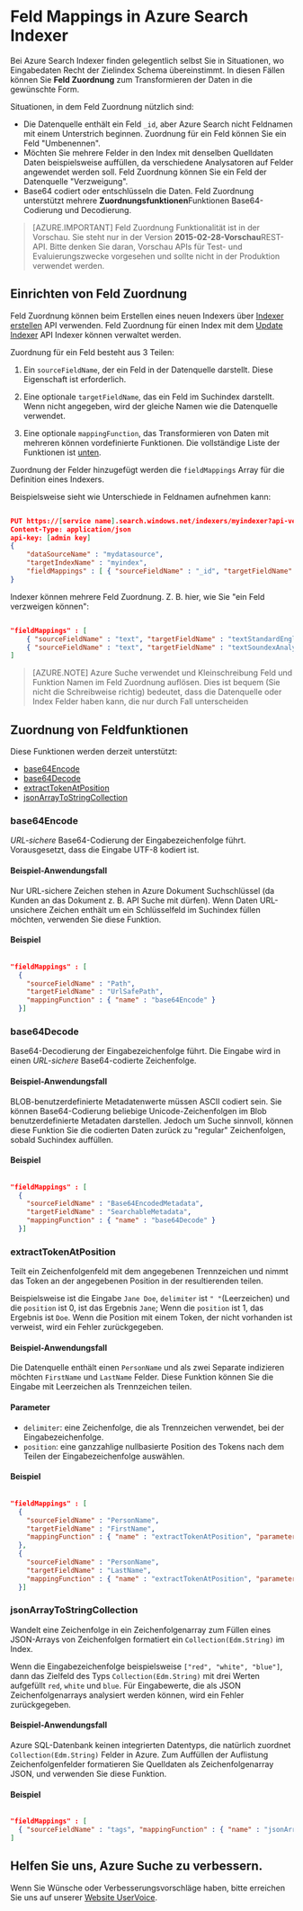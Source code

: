 <properties
pageTitle="Feld Mappings in Azure Search Indexer"
description="Konfigurieren von Azure Search Indexer Feld Zuordnung Unterschiede in Feldnamen und Darstellung von Daten"
services="search"
documentationCenter=""
authors="chaosrealm"
manager="pablocas"
editor="" />

<tags
ms.service="search"
ms.devlang="rest-api"
ms.workload="search" 
ms.topic="article"  
ms.tgt_pltfrm="na"
ms.date="10/17/2016"
ms.author="eugenesh" />

# <a name="field-mappings-in-azure-search-indexers"></a>Feld Mappings in Azure Search Indexer

Bei Azure Search Indexer finden gelegentlich selbst Sie in Situationen, wo Eingabedaten Recht der Zielindex Schema übereinstimmt. In diesen Fällen können Sie **Feld Zuordnung** zum Transformieren der Daten in die gewünschte Form. 

Situationen, in dem Feld Zuordnung nützlich sind:
 
- Die Datenquelle enthält ein Feld `_id`, aber Azure Search nicht Feldnamen mit einem Unterstrich beginnen. Zuordnung für ein Feld können Sie ein Feld "Umbenennen". 
- Möchten Sie mehrere Felder in den Index mit denselben Quelldaten Daten beispielsweise auffüllen, da verschiedene Analysatoren auf Felder angewendet werden soll. Feld Zuordnung können Sie ein Feld der Datenquelle "Verzweigung".
- Base64 codiert oder entschlüsseln die Daten. Feld Zuordnung unterstützt mehrere **Zuordnungsfunktionen**Funktionen Base64-Codierung und Decodierung.   


> [AZURE.IMPORTANT] Feld Zuordnung Funktionalität ist in der Vorschau. Sie steht nur in der Version **2015-02-28-Vorschau**REST-API. Bitte denken Sie daran, Vorschau APIs für Test- und Evaluierungszwecke vorgesehen und sollte nicht in der Produktion verwendet werden.

## <a name="setting-up-field-mappings"></a>Einrichten von Feld Zuordnung

Feld Zuordnung können beim Erstellen eines neuen Indexers über [Indexer erstellen](search-api-indexers-2015-02-28-preview.md#create-indexer) API verwenden. Feld Zuordnung für einen Index mit dem [Update Indexer](search-api-indexers-2015-02-28-preview.md#update-indexer) API Indexer können verwaltet werden. 

Zuordnung für ein Feld besteht aus 3 Teilen: 

1. Ein `sourceFieldName`, der ein Feld in der Datenquelle darstellt. Diese Eigenschaft ist erforderlich. 

2. Eine optionale `targetFieldName`, das ein Feld im Suchindex darstellt. Wenn nicht angegeben, wird der gleiche Namen wie die Datenquelle verwendet. 

3. Eine optionale `mappingFunction`, das Transformieren von Daten mit mehreren können vordefinierte Funktionen. Die vollständige Liste der Funktionen ist [unten](#mappingFunctions).

Zuordnung der Felder hinzugefügt werden die `fieldMappings` Array für die Definition eines Indexers. 

Beispielsweise sieht wie Unterschiede in Feldnamen aufnehmen kann: 

```JSON

PUT https://[service name].search.windows.net/indexers/myindexer?api-version=[api-version]
Content-Type: application/json
api-key: [admin key]
{
    "dataSourceName" : "mydatasource",
    "targetIndexName" : "myindex",
    "fieldMappings" : [ { "sourceFieldName" : "_id", "targetFieldName" : "id" } ] 
} 
```

Indexer können mehrere Feld Zuordnung. Z. B. hier, wie Sie "ein Feld verzweigen können":

```JSON

"fieldMappings" : [ 
    { "sourceFieldName" : "text", "targetFieldName" : "textStandardEnglishAnalyzer" },
    { "sourceFieldName" : "text", "targetFieldName" : "textSoundexAnalyzer" }, 
] 
```

> [AZURE.NOTE] Azure Suche verwendet und Kleinschreibung Feld und Funktion Namen im Feld Zuordnung auflösen. Dies ist bequem (Sie nicht die Schreibweise richtig) bedeutet, dass die Datenquelle oder Index Felder haben kann, die nur durch Fall unterscheiden  

<a name="mappingFunctions"></a>
## <a name="field-mapping-functions"></a>Zuordnung von Feldfunktionen

Diese Funktionen werden derzeit unterstützt: 

- [base64Encode](#base64EncodeFunction)
- [base64Decode](#base64DecodeFunction)
- [extractTokenAtPosition](#extractTokenAtPositionFunction)
- [jsonArrayToStringCollection](#jsonArrayToStringCollectionFunction)

<a name="base64EncodeFunction"></a>
### <a name="base64encode"></a>base64Encode 

*URL-sichere* Base64-Codierung der Eingabezeichenfolge führt. Vorausgesetzt, dass die Eingabe UTF-8 kodiert ist. 

#### <a name="sample-use-case"></a>Beispiel-Anwendungsfall 

Nur URL-sichere Zeichen stehen in Azure Dokument Suchschlüssel (da Kunden an das Dokument z. B. API Suche mit dürfen). Wenn Daten URL-unsichere Zeichen enthält um ein Schlüsselfeld im Suchindex füllen möchten, verwenden Sie diese Funktion.   

#### <a name="example"></a>Beispiel 

```JSON

"fieldMappings" : [ 
  { 
    "sourceFieldName" : "Path", 
    "targetFieldName" : "UrlSafePath",
    "mappingFunction" : { "name" : "base64Encode" } 
  }] 
```

<a name="base64DecodeFunction"></a>
### <a name="base64decode"></a>base64Decode

Base64-Decodierung der Eingabezeichenfolge führt. Die Eingabe wird in einen *URL-sichere* Base64-codierte Zeichenfolge. 

#### <a name="sample-use-case"></a>Beispiel-Anwendungsfall 

BLOB-benutzerdefinierte Metadatenwerte müssen ASCII codiert sein. Sie können Base64-Codierung beliebige Unicode-Zeichenfolgen im Blob benutzerdefinierte Metadaten darstellen. Jedoch um Suche sinnvoll, können diese Funktion Sie die codierten Daten zurück zu "regular" Zeichenfolgen, sobald Suchindex auffüllen.  

#### <a name="example"></a>Beispiel 

```JSON

"fieldMappings" : [ 
  { 
    "sourceFieldName" : "Base64EncodedMetadata", 
    "targetFieldName" : "SearchableMetadata",
    "mappingFunction" : { "name" : "base64Decode" } 
  }] 
```

<a name="extractTokenAtPositionFunction"></a>
### <a name="extracttokenatposition"></a>extractTokenAtPosition

Teilt ein Zeichenfolgenfeld mit dem angegebenen Trennzeichen und nimmt das Token an der angegebenen Position in der resultierenden teilen.

Beispielsweise ist die Eingabe `Jane Doe`, `delimiter` ist `" "`(Leerzeichen) und die `position` ist 0, ist das Ergebnis `Jane`; Wenn die `position` ist 1, das Ergebnis ist `Doe`. Wenn die Position mit einem Token, der nicht vorhanden ist verweist, wird ein Fehler zurückgegeben.

#### <a name="sample-use-case"></a>Beispiel-Anwendungsfall 

Die Datenquelle enthält einen `PersonName` und als zwei Separate indizieren möchten `FirstName` und `LastName` Felder. Diese Funktion können Sie die Eingabe mit Leerzeichen als Trennzeichen teilen.

#### <a name="parameters"></a>Parameter

- `delimiter`: eine Zeichenfolge, die als Trennzeichen verwendet, bei der Eingabezeichenfolge.
- `position`: eine ganzzahlige nullbasierte Position des Tokens nach dem Teilen der Eingabezeichenfolge auswählen.    

#### <a name="example"></a>Beispiel

```JSON 

"fieldMappings" : [ 
  { 
    "sourceFieldName" : "PersonName", 
    "targetFieldName" : "FirstName",
    "mappingFunction" : { "name" : "extractTokenAtPosition", "parameters" : { "delimiter" : " ", "position" : 0 } } 
  }, 
  { 
    "sourceFieldName" : "PersonName", 
    "targetFieldName" : "LastName",
    "mappingFunction" : { "name" : "extractTokenAtPosition", "parameters" : { "delimiter" : " ", "position" : 1 } } 
  }] 
```

<a name="jsonArrayToStringCollectionFunction"></a>
### <a name="jsonarraytostringcollection"></a>jsonArrayToStringCollection

Wandelt eine Zeichenfolge in ein Zeichenfolgenarray zum Füllen eines JSON-Arrays von Zeichenfolgen formatiert ein `Collection(Edm.String)` im Index. 

Wenn die Eingabezeichenfolge beispielsweise `["red", "white", "blue"]`, dann das Zielfeld des Typs `Collection(Edm.String)` mit drei Werten aufgefüllt `red`, `white` und `blue`. Für Eingabewerte, die als JSON Zeichenfolgenarrays analysiert werden können, wird ein Fehler zurückgegeben. 

#### <a name="sample-use-case"></a>Beispiel-Anwendungsfall

Azure SQL-Datenbank keinen integrierten Datentyps, die natürlich zuordnet `Collection(Edm.String)` Felder in Azure. Zum Auffüllen der Auflistung Zeichenfolgenfelder formatieren Sie Quelldaten als Zeichenfolgenarray JSON, und verwenden Sie diese Funktion. 

#### <a name="example"></a>Beispiel 

```JSON

"fieldMappings" : [ 
  { "sourceFieldName" : "tags", "mappingFunction" : { "name" : "jsonArrayToStringCollection" } }
] 
```

## <a name="help-us-make-azure-search-better"></a>Helfen Sie uns, Azure Suche zu verbessern.

Wenn Sie Wünsche oder Verbesserungsvorschläge haben, bitte erreichen Sie uns auf unserer [Website UserVoice](https://feedback.azure.com/forums/263029-azure-search/).